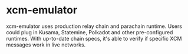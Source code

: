 # xcm-emulator

xcm-emulator uses production relay chain and parachain runtime. 
Users could plug in Kusama, Statemine, Polkadot and other pre-configured runtimes.
With up-to-date chain specs, it's able to verify if specific XCM messages work in live networks.
